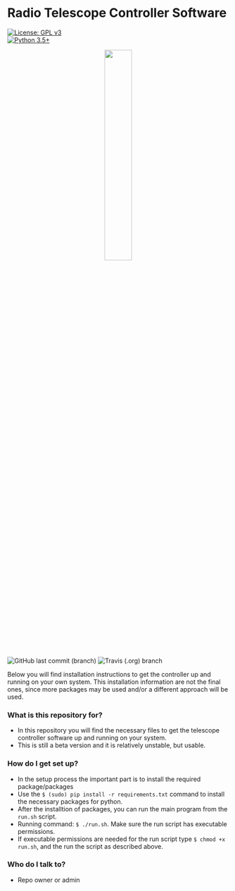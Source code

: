 # Radio Telescope Controller Software #

 [![License: GPL v3](https://img.shields.io/badge/License-GPL%20v3-blue.svg?style=plastic)](https://github.com/dimst23/RadioTelescope_Controller/blob/master/LICENSE)  
 [![Python 3.5+](https://img.shields.io/badge/python-3.5%2B-blue.svg?style=plastic)](https://www.python.org/downloads/release/python-350/)
<p align="center">
<img src="http://www.marysrosaries.com/collaboration/images/0/0b/Radio_Telescope_3_%28PSF%29.png" width="35%" />
</p>

![GitHub last commit (branch)](https://img.shields.io/github/last-commit/dimst23/RadioTelescope_Controller.svg?style=plastic)
![Travis (.org) branch](https://img.shields.io/travis/dimst23/RadioTelescope_Controller/master.svg?style=plastic)

Below you will find installation instructions to get the controller up and running on your own system.
This installation information are not the final ones, since more packages may be used and/or a different approach will be used.

### What is this repository for? ###

* In this repository you will find the necessary files to get the telescope controller software up and running on your system.
* This is still a beta version and it is relatively unstable, but usable.

### How do I get set up? ###

* In the setup process the important part is to install the required package/packages
* Use the `$ (sudo) pip install -r requirements.txt` command to install the necessary packages for python.
* After the installtion of packages, you can run the main program from the `run.sh` script.
* Running command: `$ ./run.sh`. Make sure the run script has executable permissions.
* If executable permissions are needed for the run script type `$ chmod +x run.sh`, and the run the script as described above.


### Who do I talk to? ###

* Repo owner or admin
